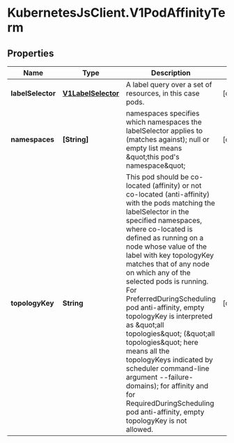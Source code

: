 # KubernetesJsClient.V1PodAffinityTerm

## Properties
Name | Type | Description | Notes
------------ | ------------- | ------------- | -------------
**labelSelector** | [**V1LabelSelector**](V1LabelSelector.md) | A label query over a set of resources, in this case pods. | [optional] 
**namespaces** | **[String]** | namespaces specifies which namespaces the labelSelector applies to (matches against); null or empty list means \&quot;this pod&#39;s namespace\&quot; | [optional] 
**topologyKey** | **String** | This pod should be co-located (affinity) or not co-located (anti-affinity) with the pods matching the labelSelector in the specified namespaces, where co-located is defined as running on a node whose value of the label with key topologyKey matches that of any node on which any of the selected pods is running. For PreferredDuringScheduling pod anti-affinity, empty topologyKey is interpreted as \&quot;all topologies\&quot; (\&quot;all topologies\&quot; here means all the topologyKeys indicated by scheduler command-line argument --failure-domains); for affinity and for RequiredDuringScheduling pod anti-affinity, empty topologyKey is not allowed. | [optional] 


